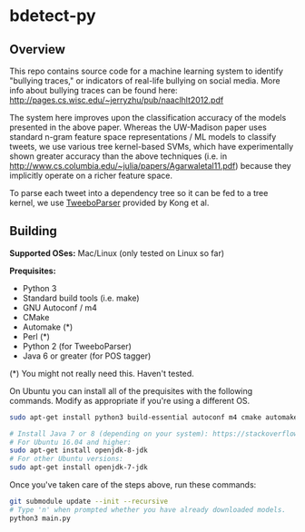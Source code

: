 # bdetect-py

## Overview

This repo contains source code for a machine learning system to identify "bullying traces," or indicators of real-life bullying on social media. More info about bullying traces can be found here: http://pages.cs.wisc.edu/~jerryzhu/pub/naaclhlt2012.pdf

The system here improves upon the classification accuracy of the models presented in the above paper. Whereas the UW-Madison paper uses standard n-gram feature space representations / ML models to classify tweets, we use various tree kernel-based SVMs, which have experimentally shown greater accuracy than the above techniques (i.e. in http://www.cs.columbia.edu/~julia/papers/Agarwaletal11.pdf) because they implicitly operate on a richer feature space.

To parse each tweet into a dependency tree so it can be fed to a tree kernel, we use [TweeboParser](https://github.com/ikekonglp/TweeboParser) provided by Kong et al.

## Building

**Supported OSes:** Mac/Linux (only tested on Linux so far)

**Prequisites:**

- Python 3
- Standard build tools (i.e. make)
- GNU Autoconf / m4
- CMake
- Automake (*)
- Perl (*)
- Python 2 (for TweeboParser)
- Java 6 or greater (for POS tagger)

(*) You might not really need this. Haven't tested.

On Ubuntu you can install all of the prequisites with the following commands. Modify as appropriate if you're using a different OS.

```sh
sudo apt-get install python3 build-essential autoconf m4 cmake automake perl python

# Install Java 7 or 8 (depending on your system): https://stackoverflow.com/a/16263651/4077294
# For Ubuntu 16.04 and higher:
sudo apt-get install openjdk-8-jdk
# For other Ubuntu versions:
sudo apt-get install openjdk-7-jdk
```

Once you've taken care of the steps above, run these commands:

```sh
git submodule update --init --recursive
# Type 'n' when prompted whether you have already downloaded models.
python3 main.py
```
